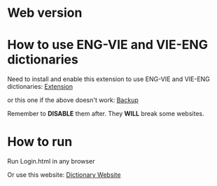 # Web version
# How to use ENG-VIE and VIE-ENG dictionaries
Need to install and enable this extension to use ENG-VIE and VIE-ENG dictionaries: [Extension](https://chrome.google.com/webstore/detail/allow-cors-access-control/lhobafahddgcelffkeicbaginigeejlf)

or this one if the above doesn't work: [Backup](https://chrome.google.com/webstore/detail/moesif-origin-cors-change/digfbfaphojjndkpccljibejjbppifbc)

Remember to **DISABLE** them after. They **WILL** break some websites.

# How to run
Run Login.html in any browser

Or use this website: 
[Dictionary Website](https://ngozz.github.io/English-Dictionary/Login.html)
